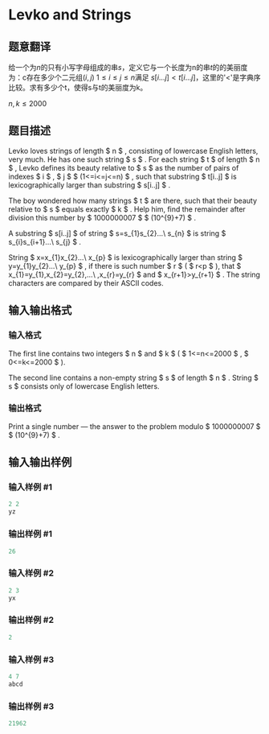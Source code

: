 # Levko and Strings

## 题意翻译

给一个为$n$的只有小写字母组成的串$s$，定义它与一个长度为n的串$t$的的美丽度为：c存在多少个二元组$(i,j) \ 1\leq i \leq j \leq n$满足 $s[i...j] < t[i...j]$，这里的'<'是字典序比较。求有多少个t，使得s与t的美丽度为k。

$n,k \leq 2000$ 

## 题目描述

Levko loves strings of length $ n $ , consisting of lowercase English letters, very much. He has one such string $ s $ . For each string $ t $ of length $ n $ , Levko defines its beauty relative to $ s $ as the number of pairs of indexes $ i $ , $ j $ $ (1<=i<=j<=n) $ , such that substring $ t[i..j] $ is lexicographically larger than substring $ s[i..j] $ .

The boy wondered how many strings $ t $ are there, such that their beauty relative to $ s $ equals exactly $ k $ . Help him, find the remainder after division this number by $ 1000000007 $ $ (10^{9}+7) $ .

A substring $ s[i..j] $ of string $ s=s_{1}s_{2}...\ s_{n} $ is string $ s_{i}s_{i+1}...\ s_{j} $ .

String $ x=x_{1}x_{2}...\ x_{p} $ is lexicographically larger than string $ y=y_{1}y_{2}...\ y_{p} $ , if there is such number $ r $ ( $ r&lt;p $ ), that $ x_{1}=y_{1},x_{2}=y_{2},...\ ,x_{r}=y_{r} $ and $ x_{r+1}&gt;y_{r+1} $ . The string characters are compared by their ASCII codes.

## 输入输出格式

### 输入格式

The first line contains two integers $ n $ and $ k $ ( $ 1<=n<=2000 $ , $ 0<=k<=2000 $ ).

The second line contains a non-empty string $ s $ of length $ n $ . String $ s $ consists only of lowercase English letters.

### 输出格式

Print a single number — the answer to the problem modulo $ 1000000007 $ $ (10^{9}+7) $ .

## 输入输出样例

### 输入样例 #1

```cpp
2 2
yz

```
### 输出样例 #1

```cpp
26

```
### 输入样例 #2

```cpp
2 3
yx

```
### 输出样例 #2

```cpp
2

```
### 输入样例 #3

```cpp
4 7
abcd

```
### 输出样例 #3

```cpp
21962

```
